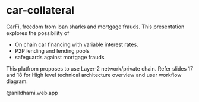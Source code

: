 # car-collateral
CarFi, freedom from loan sharks and mortgage frauds. This presentation explores the possibility of 
- On chain car financing with variable interest rates.
- P2P lending and lending pools
- safeguards against mortgage frauds

This platfrom proposes to use Layer-2 network/private chain. Refer slides 17 and 18 for High level technical architecture overview and user workflow diagram.

@anildharni.web.app
